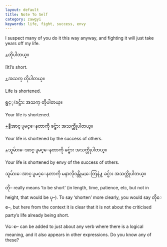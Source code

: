 ```yaml
---
layout: default
title: Note To Self
category: zawgyi
keywords: life, fight, success, envy
---
```


<p>I suspect many of you do it this way anyway, and fighting it will just take years off my life.</p>
<p class="hide-trigger"><a href='#'>+</a><span class='zawgyi'>တိုပါတယ္။</span></p>
<p class='hide-this'>[It]’s short.</p>

<p class="hide-trigger"><a href='#'>+</a><span class='zawgyi'>အသက္ တိုပါတယ္။</span></p>
<p class='hide-this'>Life is shortened.</p>

<p><span class='zawgyi'>ရွင့္</span>/<span class='zawgyi'>ခင္ဗ်ား အသက္ တိုပါတယ္။</span></p>
<p>Your life is shortened.</p>
<p class="hide-trigger"><a href='#'>+</a><span class='zawgyi'>ေအာင္ျမင္ေနတာကို ခင္ဗ်ား အသက္တိုပါတယ္။</span></p>
<p class='hide-this'>Your life is shortened by the success of others.</p>

<p class="hide-trigger"><a href='#'>+</a><span class='zawgyi'>သူမ်ားေအာင္ျမင္ေနတာကို ခင္ဗ်ား အသက္တိုပါတယ္။</span></p>
<p class='hide-this'>Your life is shortened by envy of the success of others.</p>

<p><span class='zawgyi'>သူမ်ားေအာင္ျမင္ေနတာကို မနာလိုဝန္တိုမႈေတြနဲ႔ ခင္ဗ်ား အသက္တိုပါတယ္။</span></p>

<p><span class='zawgyi'>တို</span>– really means ‘to be short’ (in length, time, patience, etc, but not in height, that would be <span class='zawgyi'>ပု</span>–). To say ‘shorten’ more clearly, you would say <span class='zawgyi'>တိုေစ</span>–, but here from the context it is clear that it is not about the criticised party’s life already being short.</p>

<p>V<span class='zawgyi'>ေစ</span>– can be added to just about any verb where there is a logical meaning, and it also appears in other expressions. Do you know any of these?</p>
